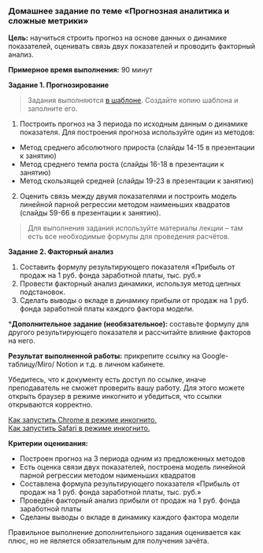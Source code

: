 ### Домашнее задание по теме «Прогнозная аналитика и сложные метрики»

**Цель:** научиться строить прогноз на основе данных о динамике показателей, оценивать связь двух показателей и проводить факторный анализ.

**Примерное время выполнения:** 90 минут

**Задание 1. Прогнозирование**

> Задания выполняются [в шаблоне](https://docs.google.com/spreadsheets/d/1yC_6Zf2h3FIpquQcobtB6KCsoIGcpC8caL6ObQJBncA/copy).
> Создайте копию шаблона и заполните его.

1. Построить прогноз на 3 периода по исходным данным о динамике показателя.
Для построения прогноза используйте один из методов:
* Метод среднего абсолютного прироста (слайды 14-15 в презентации к занятию)
* Метод среднего темпа роста (слайды 16-18 в презентации к занятию)
* Метод скользящей средней (слайды 19-23 в презентации к занятию)

2. Оценить связь между двумя показателями и построить модель линейной парной регрессии методом наименьших квадратов (слайды 59-66 в презентации к занятию).

> Для выполнения задания используйте материалы лекции – там есть все необходимые формулы для проведения расчётов.

**Задание 2. Факторный анализ**

1. Составить формулу результирующего показателя  «Прибыль от продаж на 1 руб. фонда заработной платы, тыс. руб.»
2. Провести факторный анализ динамики, используя метод цепных подстановок.
3. Cделать выводы о вкладе в динамику прибыли от продаж на 1 руб. фонда заработной платы каждого фактора модели. 

***Дополнительное задание (необязательное):** составьте формулу для другого результирующего показателя и рассчитайте влияние факторов на него.

**Результат выполненной работы:** прикрепите cсылку на Google-таблицу/Miro/ Notion и т.д. в личном кабинете.

Убедитесь, что к документу есть доступ по ссылке, иначе преподаватель не сможет проверить вашу работу. Для этого можете открыть браузер в режиме инкогнито и убедиться, что ссылки открываются корректно.

[Как запустить Chrome в режиме инкогнито.](https://support.google.com/chrome/answer/95464?co=GENIE.Platform%3DDesktop&hl=ru)  
[Как запустить Safari в режиме инкогнито.](https://support.apple.com/ru-ru/guide/safari/ibrw1069/mac)

**Критерии оценивания:** 
* Построен прогноз на 3 периода одним из предложенных методов
* Есть оценка связи двух показателей, построена модель линейной парной регрессии методом наименьших квадратов
* Составлена формула результирующего показателя  «Прибыль от продаж на 1 руб. фонда заработной платы, тыс. руб.»
* Проведён факторный анализ прибыли от продаж на 1 руб. фонда заработной платы 
* Сделаны выводы о вкладе в динамику каждого фактора модели

Правильное выполнение дополнительного задания оценивается как плюс, но не является обязательным для получения зачёта.

